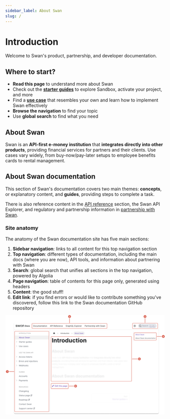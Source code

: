 ```yaml
---
sidebar_label: About Swan
slug: /
---
```


# Introduction

Welcome to Swan's product, partnership, and developer documentation.

## Where to start?

- **Read this page** to understand more about Swan
- Check out the [**starter guides**](./starter-guides/intro.mdx) to explore Sandbox, activate your project, and more
- Find a [**use case**](./use-cases/intro.mdx) that resembles your own and learn how to implement Swan effectively
- **Browse the navigation** to find your topic
- Use **global search** to find what you need

## About Swan

Swan is an **API-first e-money institution** that **integrates directly into other products**, providing financial services for partners and their clients.
Use cases vary widely, from buy-now/pay-later setups to employee benefits cards to rental management.

## About Swan documentation

This section of Swan's documentation covers two main themes: **concepts**, or explanatory content, and **guides**, providing steps to complete a task.

There is also reference content in the [API reference](./api-reference/generated.md) section, the Swan API Explorer, and regulatory and partnership information in [partnership with Swan](./partnership/intro.mdx).

### Site anatomy

The anatomy of the Swan documentation site has five main sections:

1. **Sidebar navigation**: links to all content for this top navigation section
1. **Top navigation**: different types of documentation, including the main docs (where you are now), API tools, and information about partnering with Swan
1. **Search**: global search that unifies all sections in the top navigation, powered by Algolia
1. **Page navigation**: table of contents for this page only, generated using headers
1. **Content**: the good stuff!
1. **Edit link**: if you find errors or would like to contribute something you've discovered, follow this link to the Swan documentation GitHub repository

![callouts of homepage](./images/about-docs.png)